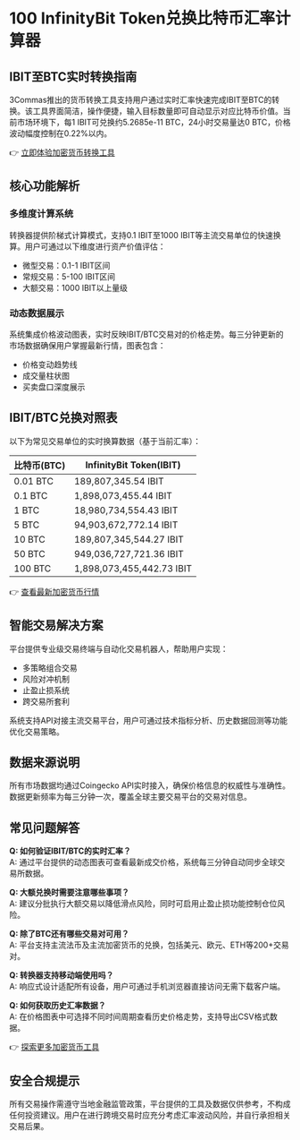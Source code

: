 # 100 InfinityBit Token兑换比特币汇率计算器

## IBIT至BTC实时转换指南
3Commas推出的货币转换工具支持用户通过实时汇率快速完成IBIT至BTC的转换。该工具界面简洁，操作便捷，输入目标数量即可自动显示对应比特币价值。当前市场环境下，每1 IBIT可兑换约5.2685e-11 BTC，24小时交易量达0 BTC，价格波动幅度控制在0.22%以内。

👉 [立即体验加密货币转换工具](https://bit.ly/okx_welcome)

## 核心功能解析
### 多维度计算系统
转换器提供阶梯式计算模式，支持0.1 IBIT至1000 IBIT等主流交易单位的快速换算。用户可通过以下维度进行资产价值评估：
- 微型交易：0.1-1 IBIT区间
- 常规交易：5-100 IBIT区间
- 大额交易：1000 IBIT以上量级

### 动态数据展示
系统集成价格波动图表，实时反映IBIT/BTC交易对的价格走势。每三分钟更新的市场数据确保用户掌握最新行情，图表包含：
- 价格变动趋势线
- 成交量柱状图
- 买卖盘口深度展示

## IBIT/BTC兑换对照表
以下为常见交易单位的实时换算数据（基于当前汇率）：

| 比特币(BTC) | InfinityBit Token(IBIT) |
|------------|------------------------|
| 0.01 BTC   | 189,807,345.54 IBIT    |
| 0.1 BTC    | 1,898,073,455.44 IBIT  |
| 1 BTC      | 18,980,734,554.43 IBIT |
| 5 BTC      | 94,903,672,772.14 IBIT |
| 10 BTC     | 189,807,345,544.27 IBIT|
| 50 BTC     | 949,036,727,721.36 IBIT|
| 100 BTC    | 1,898,073,455,442.73 IBIT|

👉 [查看最新加密货币行情](https://bit.ly/okx_welcome)

## 智能交易解决方案
平台提供专业级交易终端与自动化交易机器人，帮助用户实现：
- 多策略组合交易
- 风险对冲机制
- 止盈止损系统
- 跨交易所套利

系统支持API对接主流交易平台，用户可通过技术指标分析、历史数据回测等功能优化交易策略。

## 数据来源说明
所有市场数据均通过Coingecko API实时接入，确保价格信息的权威性与准确性。数据更新频率为每三分钟一次，覆盖全球主要交易平台的交易对信息。

## 常见问题解答
**Q: 如何验证IBIT/BTC的实时汇率？**  
A: 通过平台提供的动态图表可查看最新成交价格，系统每三分钟自动同步全球交易所数据。

**Q: 大额兑换时需要注意哪些事项？**  
A: 建议分批执行大额交易以降低滑点风险，同时可启用止盈止损功能控制仓位风险。

**Q: 除了BTC还有哪些交易对可用？**  
A: 平台支持主流法币及主流加密货币的兑换，包括美元、欧元、ETH等200+交易对。

**Q: 转换器支持移动端使用吗？**  
A: 响应式设计适配所有设备，用户可通过手机浏览器直接访问无需下载客户端。

**Q: 如何获取历史汇率数据？**  
A: 在价格图表中可选择不同时间周期查看历史价格走势，支持导出CSV格式数据。

👉 [探索更多加密货币工具](https://bit.ly/okx_welcome)

## 安全合规提示
所有交易操作需遵守当地金融监管政策，平台提供的工具及数据仅供参考，不构成任何投资建议。用户在进行跨境交易时应充分考虑汇率波动风险，并自行承担相关交易后果。